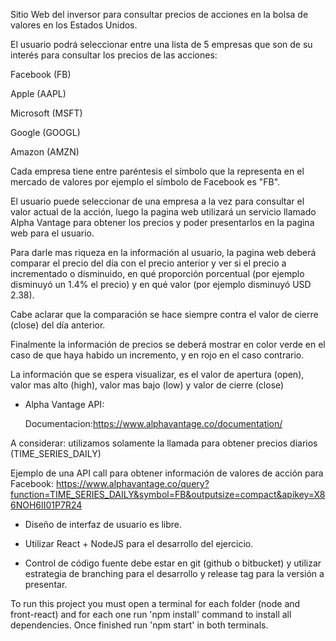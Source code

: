 Sitio Web del inversor para consultar precios de acciones en la bolsa de valores en los Estados Unidos.

El usuario podrá seleccionar entre una lista de 5 empresas que son de su interés para consultar los precios de las acciones:

Facebook (FB)

Apple (AAPL)

Microsoft (MSFT)

Google (GOOGL)

Amazon (AMZN)

Cada empresa tiene entre paréntesis el símbolo que la representa en el mercado de valores por ejemplo el símbolo de Facebook es "FB". 

El usuario puede seleccionar de una empresa a la vez para consultar el valor actual de la acción, luego la pagina web utilizará un servicio llamado Alpha Vantage para obtener los precios y poder presentarlos en la pagina web para el usuario.

Para darle mas riqueza en la información al usuario, la pagina web deberá comparar el precio del día con el precio anterior y ver si el precio a incrementado o disminuido, en qué proporción porcentual (por ejemplo disminuyó un 1.4% el precio) y en qué valor (por ejemplo disminuyó USD 2.38). 

 

Cabe aclarar que la comparación se hace siempre contra el valor de cierre (close) del día anterior. 

 

Finalmente la información de precios se deberá mostrar en color verde en el caso de que haya habido un incremento, y en rojo en el caso contrario.

 

La información que se espera visualizar, es el valor de apertura (open), valor mas alto (high), valor mas bajo (low) y valor de cierre (close)

 

* Alpha Vantage API:

  Documentacion:https://www.alphavantage.co/documentation/

A considerar: utilizamos solamente la llamada para obtener precios diarios (TIME_SERIES_DAILY)

Ejemplo de una API call para obtener información de valores de acción para Facebook: https://www.alphavantage.co/query?function=TIME_SERIES_DAILY&symbol=FB&outputsize=compact&apikey=X86NOH6II01P7R24

  

- Diseño de interfaz de usuario es libre.

- Utilizar React + NodeJS para el desarrollo del ejercicio.

- Control de código fuente debe estar en git (github o bitbucket) y utilizar estrategia de branching para el desarrollo y release tag para la versión a presentar.


To run this project you must open a terminal for each folder (node and front-react) and for each one run 'npm install' command to install all dependencies. Once finished run 'npm start' in both terminals.


